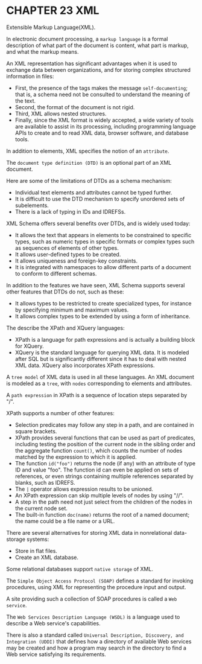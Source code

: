 # CHAPTER 23 XML



Extensible Markup Language(XML).

In electronic document processing, a `markup language` is a formal description of what part of the document is content, what part is markup, and what the markup means.

An XML representation has significant advantages when it is used to exchange data between organizations, and for storing complex structured information in files:

- First, the presence of the tags makes the message `self-documenting`; that is, a schema need not be consulted to understand the meaning of the text.
- Second, the format of the document is not rigid.
- Third, XML allows nested structures.
- Finally, since the XML format is widely accepted, a wide variety of tools are available to assist in its processing, including programming language APIs to create and to read XML data, browser software, and database tools.

In addition to elements, XML specifies the notion of an `attribute`.

The `document type definition (DTD)` is an optional part of an XML document.

Here are some of the limitations of DTDs as a schema mechanism:

- Individual text elements and attributes cannot be typed further.
- It is difficult to use the DTD mechanism to specify unordered sets of subelements.
- There is a lack of typing in IDs and IDREFSs.

XML Schema offers several benefits over DTDs, and is widely used today:

- It allows the text that appears in elements to be constrained to specific types, such as numeric types in specific formats or complex types such as sequences of elements of other types.
- It allows user-defined types to be created.
- It allows uniqueness and foreign-key constraints.
- It is integrated with namespaces to allow different parts of a document to conform to different schemas.

In addition to the features we have seen, XML Schema supports several other features that DTDs do not, such as these:

- It allows types to be restricted to create specialized types, for instance by specifying minimum and maximum values.
- It allows complex types to be extended by using a form of inheritance.

The describe the XPath and XQuery languages:

- XPath is a language for path expressions and is actually a building block for XQuery.
- XQuery is the standard language for querying XML data. It is modeled after SQL but is significantly different since it has to deal with nested XML data. XQuery also incorporates XPath expressions.

A `tree model` of XML data is used in all these languages. An XML document is modeled as a `tree`, with `nodes` corresponding to elements and attributes.

A `path expression` in XPath is a sequence of location steps separated by "/".

XPath supports a number of other features:

- Selection predicates may follow any step in a path, and are contained in square brackets.
- XPath provides several functions that can be used as part of predicates, including testing the position of the current node in the sibling order and the aggregate function `count()`, which counts the number of nodes matched by the expression to which it is applied.
- The function `id("foo")` returns the node (if any) with an attribute of type ID and value "foo". The function id can even be applied on sets of references, or even strings containing multiple references separated by blanks, such as IDREFS.
- The `|` operator allows expression results to be unioned.
- An XPath expression can skip multiple levels of nodes by using "//".
- A step in the path need not just select from the children of the nodes in the current node set.
- The built-in function `doc(name)` returns the root of a named document; the name could be a file name or a URL.

There are several alternatives for storing XML data in nonrelational data-storage systems:

- Store in flat files.
- Create an XML database.

Some relational databases support `native storage` of XML.

The `Simple Object Access Protocol (SOAP)` defines a standard for invoking procedures, using XML for representing the procedure input and output.

A site providing such a collection of SOAP procedures is called a `Web service`.

The `Web Services Description Language (WSDL)` is a language used to describe a Web service's capabilities.

There is also a standard called `Universal Description, Discovery, and Integration (UDDI)` that defines how a directory of available Web services may be created and how a program may search in the directory to find a Web service satisfying its requirements.
